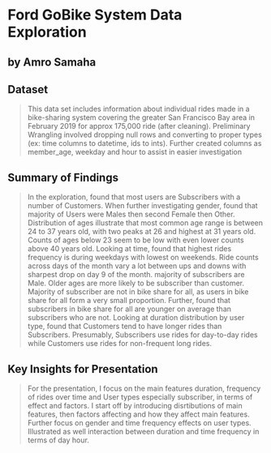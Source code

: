# Ford GoBike System Data Exploration
## by Amro Samaha


## Dataset

> This data set includes information about individual rides made in a bike-sharing system covering the greater San Francisco Bay area in February 2019 for approx 175,000 ride (after cleaning).
Preliminary Wrangling involved dropping null rows and converting to proper types (ex: time columns to datetime, ids to ints). Further created columns as member_age, weekday and hour to assist in easier investigation


## Summary of Findings

> In the exploration, found that most users are Subscribers with a number of Customers. When further investigating gender, found that majority of Users were Males then second Female then Other. Distribution of ages illustrate that most common age range is between 24 to 37 years old, with two peaks at 26 and highest at 31 years old. Counts of ages below 23 seem to be low with even lower counts above 40 years old. Looking at time, found that highest rides frequency is during weekdays with lowest on weekends. Ride counts across days of the month vary a lot between ups and downs with sharpest drop on day 9 of the month. majority of subscribers are Male. Older ages are more likely to be subscriber than customer. Majority of subscriber are not in bike share for all, as users in bike share for all form a very small proportion. Further, found that subscribers in bike share for all are younger on average than subscribers who are not. Looking at duration distribution by user type, found that Customers tend to have longer rides than Subscribers. Presumably, Subscribers use rides for day-to-day rides while Customers use rides for non-frequent long rides.


## Key Insights for Presentation

> For the presentation, I focus on the main features duration, frequency of rides over time and User types especially subscriber, in terms of effect and factors. 
I start off by introducing disrtibutions of main features, then factors affecting and how they affect main features. Further focus on gender and time frequency effects on user types. Illustrated as well interaction between duration and time frequency in terms of day hour.